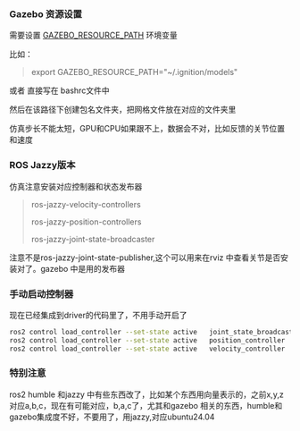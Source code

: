 ### Gazebo 资源设置

需要设置 <u>GAZEBO_RESOURCE_PATH</u> 环境变量

比如：

> export GAZEBO_RESOURCE_PATH="~/.ignition/models"

或者 直接写在 bashrc文件中

然后在该路径下创建包名文件夹，把网格文件放在对应的文件夹里

仿真步长不能太短，GPU和CPU如果跟不上，数据会不对，比如反馈的关节位置和速度

### ROS Jazzy版本

仿真注意安装对应控制器和状态发布器

> ros-jazzy-velocity-controllers
>
> ros-jazzy-position-controllers
>
> ros-jazzy-joint-state-broadcaster

注意不是ros-jazzy-joint-state-publisher,这个可以用来在rviz 中查看关节是否安装对了。gazebo 中是用的发布器

### 手动启动控制器

现在已经集成到driver的代码里了，不用手动开启了

```bash
ros2 control load_controller --set-state active   joint_state_broadcaster
ros2 control load_controller --set-state active   position_controller
ros2 control load_controller --set-state active   velocity_controller
```

### 特别注意

ros2 humble 和jazzy 中有些东西改了，比如某个东西用向量表示的，之前x,y,z 对应a,b,c，现在有可能对应，b,a,c了，尤其和gazebo 相关的东西，humble和gazebo集成度不好，不要用了，用jazzy,对应ubuntu24.04